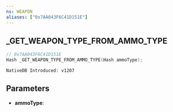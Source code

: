 ```yaml
---
ns: WEAPON
aliases: ["0x7AA043F6C41D151E"]
---
```

## _GET_WEAPON_TYPE_FROM_AMMO_TYPE

```c
// 0x7AA043F6C41D151E
Hash _GET_WEAPON_TYPE_FROM_AMMO_TYPE(Hash ammoType);
```

```
NativeDB Introduced: v1207
```

## Parameters
* **ammoType**:
